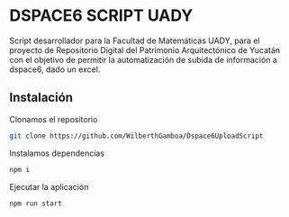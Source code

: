 # DSPACE6 SCRIPT UADY 

Script desarrollador para la Facultad de Matemáticas UADY, para el proyecto de Repositorio Digital del Patrimonio Arquitectónico de Yucatán con el objetivo de permitir la automatización de subida de información a dspace6, dado un excel.

## Instalación
Clonamos el repositorio
```bash
git clone https://github.com/WilberthGamboa/Dspace6UploadScript
```
Instalamos dependencias

```bash
npm i
```
Ejecutar la aplicación
``` bash
npm run start
```



